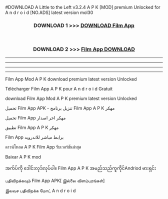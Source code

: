 #DOWNLOAD A Little to the Left v3.2.4 A P K [MOD] premium Unlocked for A n d r o i d [NO.ADS] latest version mol30 



<div align="center">

<h3>DOWNLOAD 1 >>> <a href="https://getmod1.web.app/?judule=Btd Battles">DOWNLOAD Film App </a></h3><br>

<h3>DOWNLOAD 2 >>> <a href="https://getmod1.web.app/?judule=Btd Battles">Film App  DOWNLOAD </a></h3>

</div>


----------------------------------------------------------

----------------------------------------------------------

----------------------------------------------------------

----------------------------------------------------------


Film App  Mod A P K download premium latest version Unlocked

Télécharger Film App  A P K pour A n d r o i d Gratuit

download Film App  Mod A P K premium latest version Unlocked

تحميل Film App  APK - تنزيل برنامج Film App  A P K مهكر

تحميل Film App  مهكر اخر اصدار

تطبيق Film App  A P K مهكر

Film App  برابط مباشر للاندرويد

ดาวน์โหลด A P K Film App  รับเวอร์ชันล่าสุด

Baixar A P K mod

အက်ပ်ကို ဒေါင်းလုဒ်လုပ်ပါ။ Film App  A P K အမည်သည်ကူကိုင်Andriod ဗားရှင်း

பதிவிறக்கவும் Film App  APK[ இல்லை விளம்பரங்கள்] 
 
இலவச பதிவிறக்க மோட் A n d r o i d



